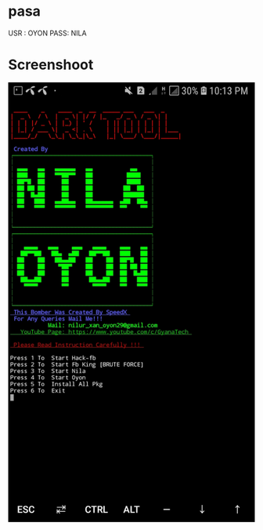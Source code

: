# pasa
USR : OYON PASS: NILA

# Screenshoot

![1](https://github.com/ximi-xoo/pasa/blob/master/Screenshot_20191116-221341_Termux.jpg)
